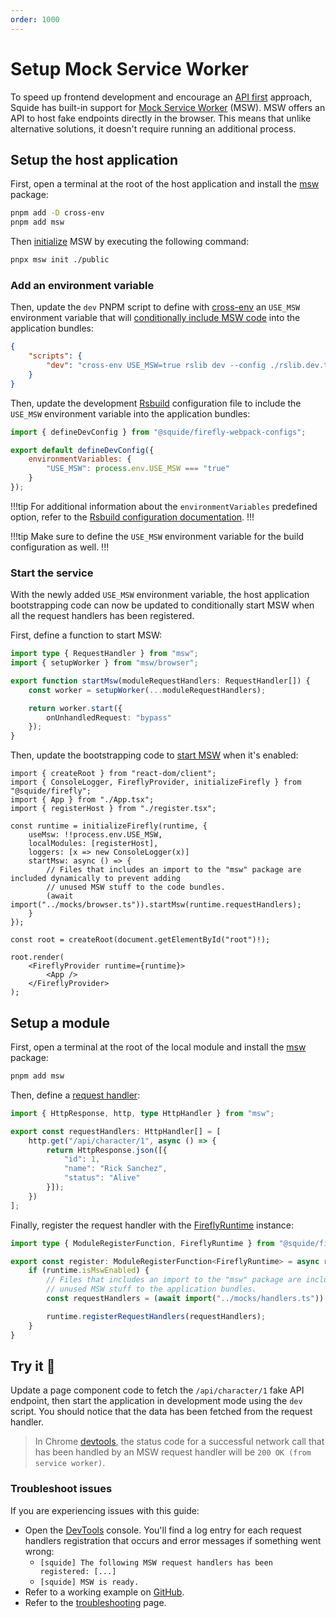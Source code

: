 ```yaml
---
order: 1000
---
```


# Setup Mock Service Worker

To speed up frontend development and encourage an [API first](https://swagger.io/resources/articles/adopting-an-api-first-approach/) approach, Squide has built-in support for [Mock Service Worker](https://mswjs.io/) (MSW). MSW offers an API to host fake endpoints directly in the browser. This means that unlike alternative solutions, it doesn't require running an additional process.

## Setup the host application

First, open a terminal at the root of the host application and install the [msw](https://www.npmjs.com/package/msw) package:

```bash
pnpm add -D cross-env
pnpm add msw
```

Then [initialize](https://mswjs.io/docs/cli/init/) MSW by executing the following command:

```bash
pnpx msw init ./public
```

### Add an environment variable

Then, update the `dev` PNPM script to define with [cross-env](https://www.npmjs.com/package/cross-env) an `USE_MSW` environment variable that will [conditionally include MSW code](https://mswjs.io/docs/integrations/browser#conditionally-enable-mocking) into the application bundles:

```json host/package.json
{
    "scripts": {
        "dev": "cross-env USE_MSW=true rslib dev --config ./rslib.dev.ts"
    }
}
```

Then, update the development [Rsbuild](https://rsbuild.dev/) configuration file to include the `USE_MSW` environment variable into the application bundles:

```js !#5 host/rsbuild.dev.ts
import { defineDevConfig } from "@squide/firefly-webpack-configs";

export default defineDevConfig({
    environmentVariables: {
        "USE_MSW": process.env.USE_MSW === "true"
    }
});
```

!!!tip
For additional information about the `environmentVariables` predefined option, refer to the [Rsbuild configuration documentation](https://workleap.github.io/wl-web-configs/rsbuild/configure-dev/#define-environment-variables).
!!!

!!!tip
Make sure to define the `USE_MSW` environment variable for the build configuration as well.
!!!

### Start the service

With the newly added `USE_MSW` environment variable, the host application bootstrapping code can now be updated to conditionally start MSW when all the request handlers has been registered.

First, define a function to start MSW:

```ts host/mocks/browser.ts
import type { RequestHandler } from "msw";
import { setupWorker } from "msw/browser";

export function startMsw(moduleRequestHandlers: RequestHandler[]) {
    const worker = setupWorker(...moduleRequestHandlers);

    return worker.start({
        onUnhandledRequest: "bypass"
    });
}
```

Then, update the bootstrapping code to [start MSW](https://mswjs.io/docs/integrations/browser#setup) when it's enabled:

```tsx !#7,10-14 host/src/bootstrap.tsx
import { createRoot } from "react-dom/client";
import { ConsoleLogger, FireflyProvider, initializeFirefly } from "@squide/firefly";
import { App } from "./App.tsx";
import { registerHost } from "./register.tsx";

const runtime = initializeFirefly(runtime, {
    useMsw: !!process.env.USE_MSW,
    localModules: [registerHost],
    loggers: [x => new ConsoleLogger(x)]
    startMsw: async () => {
        // Files that includes an import to the "msw" package are included dynamically to prevent adding
        // unused MSW stuff to the code bundles.
        (await import("../mocks/browser.ts")).startMsw(runtime.requestHandlers);
    }
});

const root = createRoot(document.getElementById("root")!);

root.render(
    <FireflyProvider runtime={runtime}>
        <App />
    </FireflyProvider>
);
```

## Setup a module

First, open a terminal at the root of the local module and install the [msw](https://www.npmjs.com/package/msw) package:

```bash
pnpm add msw
```

Then, define a [request handler](https://mswjs.io/docs/concepts/request-handler/):

```ts local-module/mocks/handlers.ts
import { HttpResponse, http, type HttpHandler } from "msw";

export const requestHandlers: HttpHandler[] = [
    http.get("/api/character/1", async () => {
        return HttpResponse.json([{
            "id": 1,
            "name": "Rick Sanchez",
            "status": "Alive"
        }]);
    })
];
```

Finally, register the request handler with the [FireflyRuntime](../reference/runtime/runtime-class.md) instance:

```ts !#4,7,9 relocalmote-module/src/register.tsx
import type { ModuleRegisterFunction, FireflyRuntime } from "@squide/firefly"; 

export const register: ModuleRegisterFunction<FireflyRuntime> = async runtime => {
    if (runtime.isMswEnabled) {
        // Files that includes an import to the "msw" package are included dynamically to prevent adding
        // unused MSW stuff to the application bundles.
        const requestHandlers = (await import("../mocks/handlers.ts")).requestHandlers;

        runtime.registerRequestHandlers(requestHandlers);
    }
}
```

## Try it :rocket:

Update a page component code to fetch the `/api/character/1` fake API endpoint, then start the application in development mode using the `dev` script. You should notice that the data has been fetched from the request handler.

> In Chrome [devtools](https://developer.chrome.com/docs/devtools/), the status code for a successful network call that has been handled by an MSW request handler will be `200 OK (from service worker)`.

### Troubleshoot issues

If you are experiencing issues with this guide:

- Open the [DevTools](https://developer.chrome.com/docs/devtools/) console. You'll find a log entry for each request handlers registration that occurs and error messages if something went wrong:
    - `[squide] The following MSW request handlers has been registered: [...]`
    - `[squide] MSW is ready.`
- Refer to a working example on [GitHub](https://github.com/workleap/wl-squide/tree/main/samples/endpoints).
- Refer to the [troubleshooting](../troubleshooting.md) page.
